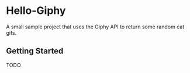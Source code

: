 # Hello-Giphy

A small sample project that uses the Giphy API to return some random cat gifs.

## Getting Started
 
TODO

